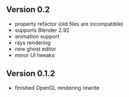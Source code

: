 ## Version 0.2
- property refactor (old files are incompatible)
- supports Blender 2.92
- animation support
- rays rendering
- new ghost editor
- minor UI tweaks

## Version 0.1.2
- finished OpenGL rendering rewrite